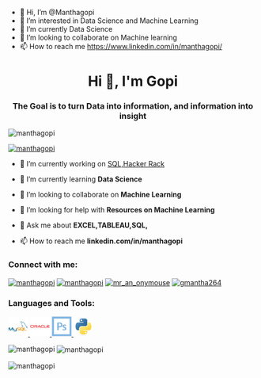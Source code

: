 - 👋 Hi, I’m @Manthagopi
- 👀 I’m interested in Data Science and Machine Learning 
- 🌱 I’m currently Data Science 
- 💞️ I’m looking to collaborate on Machine learning 
- 📫 How to reach me https://www.linkedin.com/in/manthagopi/
<h1 align="center">Hi 👋, I'm Gopi</h1>
<h3 align="center">The Goal is to turn Data into information, and information into insight</h3>

<p align="left"> <img src="https://komarev.com/ghpvc/?username=manthagopi&label=Profile%20views&color=0e75b6&style=flat" alt="manthagopi" /> </p>

<p align="left"> <a href="https://github.com/ryo-ma/github-profile-trophy"><img src="https://github-profile-trophy.vercel.app/?username=manthagopi" alt="manthagopi" /></a> </p>

- 🔭 I’m currently working on [SQL,Hacker Rack](https://www.hackerrank.com/gmantha264)

- 🌱 I’m currently learning **Data Science**

- 👯 I’m looking to collaborate on **Machine Learning**

- 🤝 I’m looking for help with **Resources on Machine Learning**

- 💬 Ask me about **EXCEL,TABLEAU,SQL,**

- 📫 How to reach me **linkedin.com/in/manthagopi**

<h3 align="left">Connect with me:</h3>
<p align="left">
<a href="https://linkedin.com/in/manthagopi" target="blank"><img align="center" src="https://raw.githubusercontent.com/rahuldkjain/github-profile-readme-generator/master/src/images/icons/Social/linked-in-alt.svg" alt="manthagopi" height="30" width="40" /></a>
<a href="https://kaggle.com/manthagopi" target="blank"><img align="center" src="https://raw.githubusercontent.com/rahuldkjain/github-profile-readme-generator/master/src/images/icons/Social/kaggle.svg" alt="manthagopi" height="30" width="40" /></a>
<a href="https://instagram.com/mr_an_onymouse" target="blank"><img align="center" src="https://raw.githubusercontent.com/rahuldkjain/github-profile-readme-generator/master/src/images/icons/Social/instagram.svg" alt="mr_an_onymouse" height="30" width="40" /></a>
<a href="https://www.hackerrank.com/gmantha264" target="blank"><img align="center" src="https://raw.githubusercontent.com/rahuldkjain/github-profile-readme-generator/master/src/images/icons/Social/hackerrank.svg" alt="gmantha264" height="30" width="40" /></a>
</p>

<h3 align="left">Languages and Tools:</h3>
<p align="left"> <a href="https://www.mysql.com/" target="_blank"> <img src="https://raw.githubusercontent.com/devicons/devicon/master/icons/mysql/mysql-original-wordmark.svg" alt="mysql" width="40" height="40"/> </a> <a href="https://www.oracle.com/" target="_blank"> <img src="https://raw.githubusercontent.com/devicons/devicon/master/icons/oracle/oracle-original.svg" alt="oracle" width="40" height="40"/> </a> <a href="https://www.photoshop.com/en" target="_blank"> <img src="https://raw.githubusercontent.com/devicons/devicon/master/icons/photoshop/photoshop-line.svg" alt="photoshop" width="40" height="40"/> </a> <a href="https://www.python.org" target="_blank"> <img src="https://raw.githubusercontent.com/devicons/devicon/master/icons/python/python-original.svg" alt="python" width="40" height="40"/> </a> </p>

<p><img align="left" src="https://github-readme-stats.vercel.app/api/top-langs?username=manthagopi&show_icons=true&locale=en&layout=compact" alt="manthagopi" /></p>

<p>&nbsp;<img align="center" src="https://github-readme-stats.vercel.app/api?username=manthagopi&show_icons=true&locale=en" alt="manthagopi" /></p>

<p><img align="center" src="https://github-readme-streak-stats.herokuapp.com/?user=manthagopi&" alt="manthagopi" /></p>
